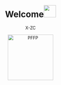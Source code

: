 <h1 align="center">Welcome<img src="https://user-images.githubusercontent.com/1303154/88677602-1635ba80-d120-11ea-84d8-d263ba5fc3c0.gif" width="40px" alt=""><br></h1>

<p align="center">X-ZC</p>

<div align="center">

<img src="https://telegra.ph/file/5c664494a7635ffba59e8.jpg" width="150" height="150" border="0" alt="PFFP">

